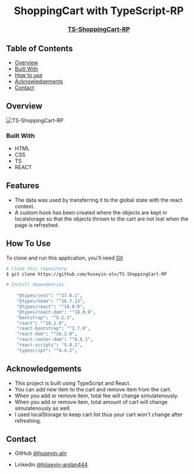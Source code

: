 <h1 align="center">ShoppingCart with TypeScript-RP</h1>

<div align="center">
  <h3>
    <a href="https://ts-shoppingcart-rp.netlify.app/">
      TS-ShoppingCart-RP
    </a>
 
  </h3>
</div>


<!-- TABLE OF CONTENTS -->

## Table of Contents

- [Overview](#overview)
- [Built With](#built-with)
- [How to use](#how-to-use)
- [Acknowledgements](#acknowledgements)
- [Contact](#contact)

<!-- OVERVIEW -->

## Overview

![TS-ShoppingCart-RP](https://user-images.githubusercontent.com/101873227/210214377-a00645f6-4dfe-4e53-a663-32def70ca337.gif)


### Built With

- HTML
- CSS
- TS
- REACT

## Features

- The data was used by transferring it to the global state with the react context.
- A custom hook has been created where the objects are kept in localstorage so that the objects thrown to the cart are not lost when the page is refreshed.

## How To Use

To clone and run this application, you'll need [Git](https://git-scm.com) 
```bash
# Clone this repository
$ git clone https://github.com/huseyin-aln/TS-ShoppingCart-RP

# Install dependencies
  
    "@types/jest": "^27.0.1",
    "@types/node": "^16.7.13",
    "@types/react": "^18.0.0",
    "@types/react-dom": "^18.0.0",
    "bootstrap": "^5.2.3",
    "react": "^18.2.0",
    "react-bootstrap": "^2.7.0",
    "react-dom": "^18.2.0",
    "react-router-dom": "^6.6.1",
    "react-scripts": "5.0.1",
    "typescript": "^4.4.2",

```

## Acknowledgements

- This project is built using TypeScript and React.
- You can add new item to the cart and remove item from the cart.
- When you add or remove item, total fee will change simulatenously.
- When you add or remove item, total amount of cart will change simulatenously as well.
- I used localStorage to keep cart list thus your cart won't change after refreshing.

## Contact

- GitHub [@huseyin-aln](https://{github.com/huseyin-aln})

- Linkedin [@hüseyin-arslan444](https://{linkedin.com/hüseyin-arslan444})
